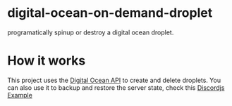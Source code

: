# digital-ocean-on-demand-droplet
programatically spinup or destroy a digital ocean droplet.

# How it works
This project uses the [Digital Ocean API](https://docs.digitalocean.com/reference/api/api-reference/) to create and delete droplets.
You can also use it to backup and restore the server state, check this [Discordjs Example](examples/with-discordjs)
